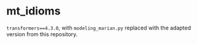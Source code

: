 # mt_idioms

`transformers==4.3.0`, with `modeling_marian.py` replaced with the adapted version from this repository.
